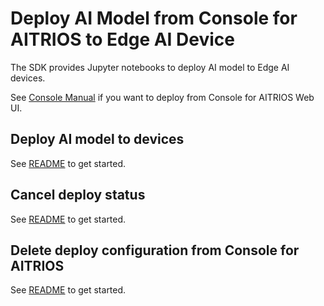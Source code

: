 # Deploy AI Model from Console for AITRIOS to Edge AI Device

The SDK provides Jupyter notebooks to deploy AI model to Edge AI devices.

See [Console Manual](https://developer.aitrios.sony-semicon.com/development-guides/documents/manuals/) if you want to deploy from Console for AITRIOS Web UI.

## Deploy AI model to devices
See [README](./deploy_to_device/README.md) to get started.

## Cancel deploy status
See [README](./cancel_deploy_state/README.md) to get started.

## Delete deploy configuration from Console for AITRIOS
See [README](../delete_deploy_config/README.md) to get started.
